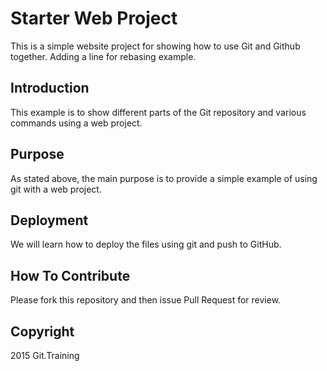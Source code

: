 # Starter Web Project

This is a simple website project for showing how to use Git and Github together. Adding a line for rebasing example.

## Introduction

This example is to show different parts of the Git repository and various commands using a web project.

## Purpose

As stated above, the main purpose is to provide a simple example of using git with a web project.

## Deployment

We will learn how to deploy the files using git and push to GitHub.
## How To Contribute

Please fork this repository and then issue Pull Request for review.

## Copyright

2015 Git.Training
